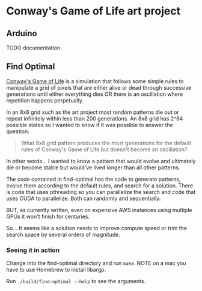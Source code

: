 # Conway's Game of Life art project

## Arduino

TODO documentation

## Find Optimal

[Conway's Game of Life](https://en.wikipedia.org/wiki/Conway%27s_Game_of_Life) is a simulation that follows some simple rules to manipulate a grid of pixels that are either alive or dead through successive generations until either everything dies OR there is an oscillation where repetition happens perpetually.

In an 8x8 grid such as the art project most random patterns die out or repeat infinitely within less than 200 generations.  An 8x8 grid has 2^64 possible states so I wanted to know if it was possible to answer the question:

> What 8x8 grid pattern produces the most generations for the default rules of Conway's Game of Life but doesn't become an oscillation?

In other words...  I wanted to know a pattern that would evolve and ultimately die or become stable but would've lived longer than all other patterns.

The code contained in find-optimal has the code to generate patterns, evolve them according to the default rules, and search for a solution.  There is code that uses pthreading so you can parallelize the search and code that uses CUDA to parallelize.  Both can randomly and sequentially.

BUT, as currently written, even on expensive AWS instances using multiple GPUs it won't finish for centuries.

So... It seems like a solution needs to improve compute speed or trim the search space by several orders of magnitude.

### Seeing it in action

Change into the find-optimal directory and run `make`.  NOTE on a mac you have to use Homebrew to install libargp.

Run `./build/find-optimal --help` to see the arguments.
